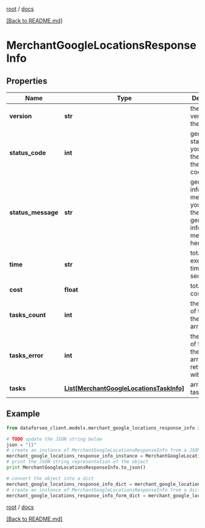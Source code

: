 [root](./../ "root") / [docs](./ "docs")

[[Back to README.md]](./../README.md "[Back to README.md]")

# MerchantGoogleLocationsResponseInfo

## Properties

Name | Type | Description | Notes
------------ | ------------- | ------------- | -------------
**version** | **str** | the current version of the API | [optional]
**status_code** | **int** | general status code you can find the full list of the response codes here | [optional]
**status_message** | **str** | general informational message you can find the full list of general informational messages here | [optional]
**time** | **str** | total execution time, seconds | [optional]
**cost** | **float** | total tasks cost, USD | [optional]
**tasks_count** | **int** | the number of tasks in the tasks array | [optional]
**tasks_error** | **int** | the number of tasks in the tasks array returned with an error | [optional]
**tasks** | [**List[MerchantGoogleLocationsTaskInfo]**](MerchantGoogleLocationsTaskInfo.md) | array of tasks | [optional]

## Example

```python
from dataforseo_client.models.merchant_google_locations_response_info import MerchantGoogleLocationsResponseInfo

# TODO update the JSON string below
json = "{}"
# create an instance of MerchantGoogleLocationsResponseInfo from a JSON string
merchant_google_locations_response_info_instance = MerchantGoogleLocationsResponseInfo.from_json(json)
# print the JSON string representation of the object
print MerchantGoogleLocationsResponseInfo.to_json()

# convert the object into a dict
merchant_google_locations_response_info_dict = merchant_google_locations_response_info_instance.to_dict()
# create an instance of MerchantGoogleLocationsResponseInfo from a dict
merchant_google_locations_response_info_form_dict = merchant_google_locations_response_info.from_dict(merchant_google_locations_response_info_dict)
```

  

[root](./../ "root") / [docs](./ "docs")

[[Back to README.md]](./../README.md "[Back to README.md]")